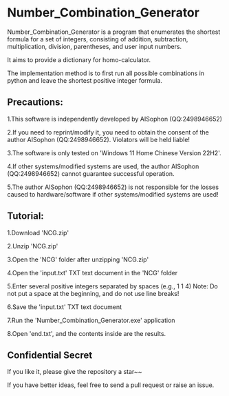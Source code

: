 # Number_Combination_Generator
Number_Combination_Generator is a program that enumerates the shortest formula for a set of integers, consisting of addition, subtraction, multiplication, division, parentheses, and user input numbers. 

It aims to provide a dictionary for homo-calculator.

The implementation method is to first run all possible combinations in python and leave the shortest positive integer formula.

## Precautions:
1.This software is independently developed by AISophon (QQ:2498946652)

2.If you need to reprint/modify it, you need to obtain the consent of the author AISophon (QQ:2498946652). Violators will be held liable!

3.The software is only tested on 'Windows 11 Home Chinese Version 22H2'.

4.If other systems/modified systems are used, the author AISophon (QQ:2498946652) cannot guarantee successful operation.

5.The author AISophon (QQ:2498946652) is not responsible for the losses caused to hardware/software if other systems/modified systems are used!

## Tutorial:
1.Download 'NCG.zip'

2.Unzip 'NCG.zip'

3.Open the 'NCG' folder after unzipping 'NCG.zip'

4.Open the 'input.txt' TXT text document in the 'NCG' folder

5.Enter several positive integers separated by spaces (e.g., 1 1 4) Note: Do not put a space at the beginning, and do not use line breaks!

6.Save the 'input.txt' TXT text document

7.Run the 'Number_Combination_Generator.exe' application

8.Open 'end.txt', and the contents inside are the results.

## Confidential Secret
If you like it, please give the repository a star~~

If you have better ideas, feel free to send a pull request or raise an issue.